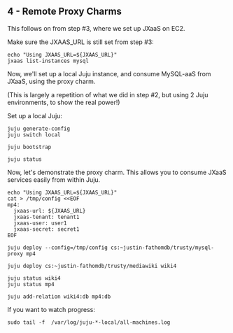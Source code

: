 ## 4 - Remote Proxy Charms

This follows on from step #3, where we set up JXaaS on EC2.

Make sure the JXAAS_URL is still set from step #3:

```
echo "Using JXAAS_URL=${JXAAS_URL}"
jxaas list-instances mysql
```

Now, we'll set up a local Juju instance, and consume MySQL-aaS from JXaaS, using the proxy charm.

(This is largely a repetition of what we did in step #2, but using 2 Juju environments, to show
the real power!)

Set up a local Juju:
```
juju generate-config
juju switch local

juju bootstrap

juju status
```

Now, let's demonstrate the proxy charm.  This allows you to consume JXaaS services easily
from within Juju.
   
```
echo "Using JXAAS_URL=${JXAAS_URL}"
cat > /tmp/config <<EOF
mp4:
  jxaas-url: ${JXAAS_URL}
  jxaas-tenant: tenant1
  jxaas-user: user1
  jxaas-secret: secret1
EOF

juju deploy --config=/tmp/config cs:~justin-fathomdb/trusty/mysql-proxy mp4

juju deploy cs:~justin-fathomdb/trusty/mediawiki wiki4

juju status wiki4
juju status mp4

juju add-relation wiki4:db mp4:db
```

If you want to watch progress:

```
sudo tail -f  /var/log/juju-*-local/all-machines.log 
```